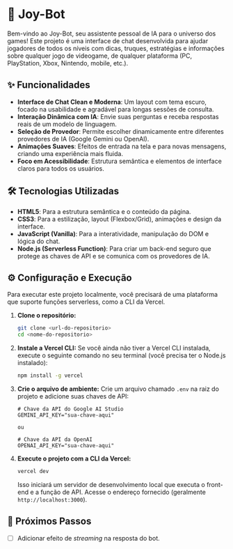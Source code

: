 # 🤖 Joy-Bot

Bem-vindo ao Joy-Bot, seu assistente pessoal de IA para o universo dos games! Este projeto é uma interface de chat desenvolvida para ajudar jogadores de todos os níveis com dicas, truques, estratégias e informações sobre qualquer jogo de videogame, de qualquer plataforma (PC, PlayStation, Xbox, Nintendo, mobile, etc.).

## ✨ Funcionalidades

-   **Interface de Chat Clean e Moderna**: Um layout com tema escuro, focado na usabilidade e agradável para longas sessões de consulta.
-   **Interação Dinâmica com IA**: Envie suas perguntas e receba respostas reais de um modelo de linguagem.
-   **Seleção de Provedor**: Permite escolher dinamicamente entre diferentes provedores de IA (Google Gemini ou OpenAI).
-   **Animações Suaves**: Efeitos de entrada na tela e para novas mensagens, criando uma experiência mais fluida.
-   **Foco em Acessibilidade**: Estrutura semântica e elementos de interface claros para todos os usuários.

## 🛠️ Tecnologias Utilizadas

-   **HTML5**: Para a estrutura semântica e o conteúdo da página.
-   **CSS3**: Para a estilização, layout (Flexbox/Grid), animações e design da interface.
-   **JavaScript (Vanilla)**: Para a interatividade, manipulação do DOM e lógica do chat.
-   **Node.js (Serverless Function)**: Para criar um back-end seguro que protege as chaves de API e se comunica com os provedores de IA.

## ⚙️ Configuração e Execução

Para executar este projeto localmente, você precisará de uma plataforma que suporte funções serverless, como a CLI da Vercel.

1.  **Clone o repositório:**
    ```bash
    git clone <url-do-repositorio>
    cd <nome-do-repositorio>
    ```

2.  **Instale a Vercel CLI:**
    Se você ainda não tiver a Vercel CLI instalada, execute o seguinte comando no seu terminal (você precisa ter o Node.js instalado):
    ```bash
    npm install -g vercel
    ```

3.  **Crie o arquivo de ambiente:**
    Crie um arquivo chamado `.env` na raiz do projeto e adicione suas chaves de API:
    ```
    # Chave da API do Google AI Studio
    GEMINI_API_KEY="sua-chave-aqui"

    ou

    # Chave da API da OpenAI
    OPENAI_API_KEY="sua-chave-aqui"
    ```

4.  **Execute o projeto com a CLI da Vercel:**
    ```bash
    vercel dev
    ```
    Isso iniciará um servidor de desenvolvimento local que executa o front-end e a função de API. Acesse o endereço fornecido (geralmente `http://localhost:3000`).

## 🔮 Próximos Passos

-   [ ] Adicionar efeito de *streaming* na resposta do bot.